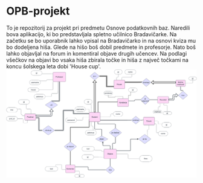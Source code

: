 # OPB-projekt
To je repozitorij za projekt pri predmetu Osnove podatkovnih baz. Naredili bova aplikacijo, ki bo predstavljala spletno učilnico Bradavičarke. Na začetku se bo uporabnik lahko vpisal na Bradavičarko in na osnovi kviza mu bo dodeljena hiša. Glede na hišo boš dobil predmete in profesorje. Nato boš lahko objavljal na forum in komentiral objave drugih učencev. Na podlagi všečkov na objavi bo vsaka hiša zbirala točke in hiša z največ točkami na koncu šolskega leta dobi 'House cup'.
![ER diagram projekta](opb_er.png)